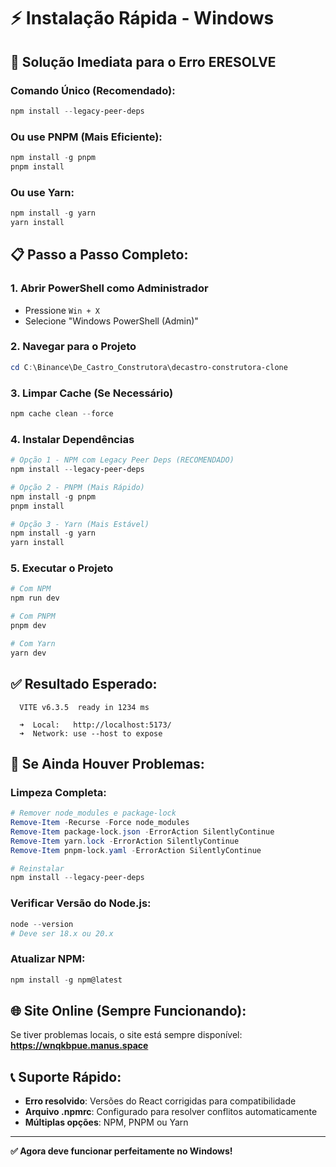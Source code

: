 # ⚡ Instalação Rápida - Windows

## 🚀 **Solução Imediata para o Erro ERESOLVE**

### **Comando Único (Recomendado):**
```powershell
npm install --legacy-peer-deps
```

### **Ou use PNPM (Mais Eficiente):**
```powershell
npm install -g pnpm
pnpm install
```

### **Ou use Yarn:**
```powershell
npm install -g yarn
yarn install
```

## 📋 **Passo a Passo Completo:**

### **1. Abrir PowerShell como Administrador**
- Pressione `Win + X`
- Selecione "Windows PowerShell (Admin)"

### **2. Navegar para o Projeto**
```powershell
cd C:\Binance\De_Castro_Construtora\decastro-construtora-clone
```

### **3. Limpar Cache (Se Necessário)**
```powershell
npm cache clean --force
```

### **4. Instalar Dependências**
```powershell
# Opção 1 - NPM com Legacy Peer Deps (RECOMENDADO)
npm install --legacy-peer-deps

# Opção 2 - PNPM (Mais Rápido)
npm install -g pnpm
pnpm install

# Opção 3 - Yarn (Mais Estável)
npm install -g yarn
yarn install
```

### **5. Executar o Projeto**
```powershell
# Com NPM
npm run dev

# Com PNPM
pnpm dev

# Com Yarn
yarn dev
```

## ✅ **Resultado Esperado:**
```
  VITE v6.3.5  ready in 1234 ms

  ➜  Local:   http://localhost:5173/
  ➜  Network: use --host to expose
```

## 🔧 **Se Ainda Houver Problemas:**

### **Limpeza Completa:**
```powershell
# Remover node_modules e package-lock
Remove-Item -Recurse -Force node_modules
Remove-Item package-lock.json -ErrorAction SilentlyContinue
Remove-Item yarn.lock -ErrorAction SilentlyContinue
Remove-Item pnpm-lock.yaml -ErrorAction SilentlyContinue

# Reinstalar
npm install --legacy-peer-deps
```

### **Verificar Versão do Node.js:**
```powershell
node --version
# Deve ser 18.x ou 20.x
```

### **Atualizar NPM:**
```powershell
npm install -g npm@latest
```

## 🌐 **Site Online (Sempre Funcionando):**
Se tiver problemas locais, o site está sempre disponível:
**https://wnqkbpue.manus.space**

## 📞 **Suporte Rápido:**
- **Erro resolvido**: Versões do React corrigidas para compatibilidade
- **Arquivo .npmrc**: Configurado para resolver conflitos automaticamente
- **Múltiplas opções**: NPM, PNPM ou Yarn

---

**✅ Agora deve funcionar perfeitamente no Windows!**

